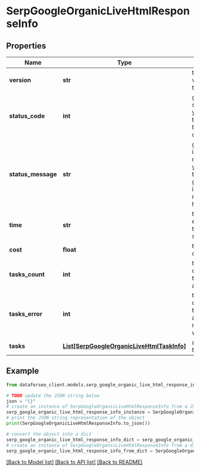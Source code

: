 # SerpGoogleOrganicLiveHtmlResponseInfo


## Properties

Name | Type | Description | Notes
------------ | ------------- | ------------- | -------------
**version** | **str** | the current version of the API | [optional] 
**status_code** | **int** | general status code you can find the full list of the response codes here | [optional] 
**status_message** | **str** | general informational message you can find the full list of general informational messages here | [optional] 
**time** | **str** | total execution time, seconds | [optional] 
**cost** | **float** | total tasks cost, USD | [optional] 
**tasks_count** | **int** | the number of tasks in the tasks array | [optional] 
**tasks_error** | **int** | the number of tasks in the tasks array returned with an error | [optional] 
**tasks** | [**List[SerpGoogleOrganicLiveHtmlTaskInfo]**](SerpGoogleOrganicLiveHtmlTaskInfo.md) | array of tasks | [optional] 

## Example

```python
from dataforseo_client.models.serp_google_organic_live_html_response_info import SerpGoogleOrganicLiveHtmlResponseInfo

# TODO update the JSON string below
json = "{}"
# create an instance of SerpGoogleOrganicLiveHtmlResponseInfo from a JSON string
serp_google_organic_live_html_response_info_instance = SerpGoogleOrganicLiveHtmlResponseInfo.from_json(json)
# print the JSON string representation of the object
print(SerpGoogleOrganicLiveHtmlResponseInfo.to_json())

# convert the object into a dict
serp_google_organic_live_html_response_info_dict = serp_google_organic_live_html_response_info_instance.to_dict()
# create an instance of SerpGoogleOrganicLiveHtmlResponseInfo from a dict
serp_google_organic_live_html_response_info_from_dict = SerpGoogleOrganicLiveHtmlResponseInfo.from_dict(serp_google_organic_live_html_response_info_dict)
```
[[Back to Model list]](../README.md#documentation-for-models) [[Back to API list]](../README.md#documentation-for-api-endpoints) [[Back to README]](../README.md)


